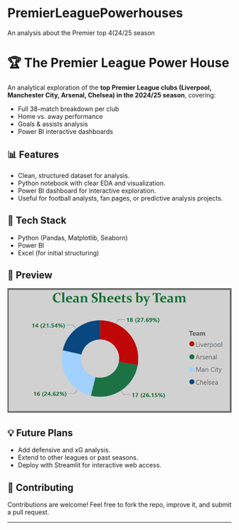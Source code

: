 # PremierLeaguePowerhouses
An analysis about the Premier top 4(24/25 season
# 🏆 The Premier League Power House

An analytical exploration of the **top Premier League clubs (Liverpool, Manchester City, Arsenal, Chelsea) in the 2024/25 season**, covering:

- Full 38-match breakdown per club
- Home vs. away performance
- Goals & assists analysis
- Power BI interactive dashboards

## 📊 Features
- Clean, structured dataset for analysis.
- Python notebook with clear EDA and visualization.
- Power BI dashboard for interactive exploration.
- Useful for football analysts, fan pages, or predictive analysis projects.

## 🚀 Tech Stack
- Python (Pandas, Matplotlib, Seaborn)
- Power BI
- Excel (for initial structuring)

## 📸 Preview

![Dashboard Preview](Clean.png)


## 💡 Future Plans
- Add defensive and xG analysis.
- Extend to other leagues or past seasons.
- Deploy with Streamlit for interactive web access.

## 🤝 Contributing
Contributions are welcome! Feel free to fork the repo, improve it, and submit a pull request.



---



